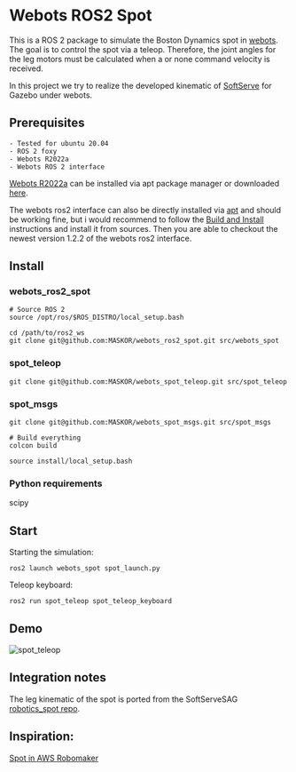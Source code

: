 # Webots ROS2 Spot

This is a ROS 2 package to simulate the Boston Dynamics spot in [webots](https://cyberbotics.com/). The goal is to control the spot via a teleop.
Therefore, the joint angles for the leg motors must be calculated when a or none command velocity is received.

In this project we try to realize the developed kinematic of [SoftServe](https://www.softserveinc.com/en-us/blog/spot-simulation-tools) for Gazebo under webots.


## Prerequisites

    - Tested for ubuntu 20.04
    - ROS 2 foxy        
    - Webots R2022a
    - Webots ROS 2 interface

[Webots R2022a](https://cyberbotics.com/doc/guide/installation-procedure#installing-the-debian-package-with-the-advanced-packaging-tool-apt) can be installed via apt package manager or downloaded [here](https://github.com/cyberbotics/webots/releases).

The webots ros2 interface can also be directly installed via [apt](https://github.com/cyberbotics/webots_ros2/wiki/Getting-Started) and should be working fine, but i would recommend to follow the [Build and Install](https://github.com/cyberbotics/webots_ros2/wiki/Build-and-Install) instructions and install it from sources.
Then you are able to checkout the newest version 1.2.2 of the webots ros2 interface.

## Install 

### webots_ros2_spot
```
# Source ROS 2
source /opt/ros/$ROS_DISTRO/local_setup.bash

cd /path/to/ros2_ws
git clone git@github.com:MASKOR/webots_ros2_spot.git src/webots_spot
```
### spot_teleop
```
git clone git@github.com:MASKOR/webots_spot_teleop.git src/spot_teleop
```
### spot_msgs
```
git clone git@github.com:MASKOR/webots_spot_msgs.git src/spot_msgs

# Build everything
colcon build

source install/local_setup.bash
```
### Python requirements
scipy
## Start
Starting the simulation:

    ros2 launch webots_spot spot_launch.py

Teleop keyboard:

    ros2 run spot_teleop spot_teleop_keyboard

## Demo

![spot_teleop](https://fh-aachen.sciebo.de/s/eJ69q6EPqclEHHB/download)

## Integration notes
The leg kinematic of the spot is ported from the SoftServeSAG [robotics_spot repo](https://github.com/SoftServeSAG/robotics_spot/tree/temp_robomaker).

## Inspiration:

[Spot in AWS Robomaker](https://github.com/SoftServeSAG/robotics_spot/tree/temp_robomaker)